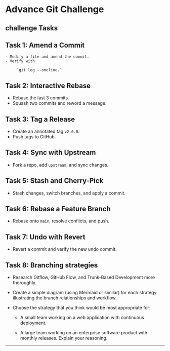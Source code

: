# Advance Git Challenge

## challenge Tasks

  ## Task 1: Amend a Commit

    - Modify a file and amend the commit.
    - Verify with 

         `git log --oneline.`

  ## Task 2: Interactive Rebase

   - Rebase the last 3 commits.
   - Squash two commits and reword a message.

  ## Task 3: Tag a Release
  
   - Create an annotated tag `v2.0.0`.
   - Push tags to GitHub.

  ## Task 4: Sync with Upstream

   - Fork a repo, add `upstream`, and sync changes.

  ## Task 5: Stash and Cherry-Pick

   - Stash changes, switch branches, and apply a commit.

  ## Task 6: Rebase a Feature Branch

   - Rebase onto `main`, resolve conflicts, and push.

  ## Task 7: Undo with Revert

   - Revert a commit and verify the new undo commit.

  ## Task 8: Branching strategies

   - Research Gitflow, GitHub Flow, and Trunk-Based Development more thoroughly.

   - Create a simple diagram (using Mermaid or similar) for each strategy           illustrating the branch relationships and workflow.

   - Choose the strategy that you think would be most appropriate for:

     - A small team working on a web application with continuous deployment.

     - A large team working on an enterprise software product with monthly releases. Explain your reasoning.

---